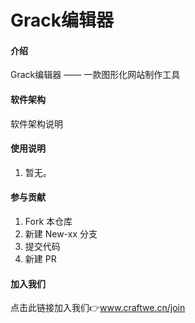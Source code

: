 # Grack编辑器

#### 介绍
Grack编辑器 —— 一款图形化网站制作工具

#### 软件架构
软件架构说明

#### 使用说明

1.  暂无。

#### 参与贡献

1.  Fork 本仓库
2.  新建 New-xx 分支
3.  提交代码
4.  新建 PR


#### 加入我们

点击此链接加入我们👉www.craftwe.cn/join


